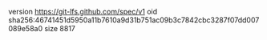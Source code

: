 version https://git-lfs.github.com/spec/v1
oid sha256:46741451d5950a11b7610a9d31b751ac09b3c7842cbc3287f07dd007089e58a0
size 8817
